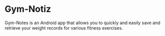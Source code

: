 # Gym-Notiz
Gym-Notes is an Android app that allows you to quickly and easily save and retrieve your weight records for various fitness exercises.
